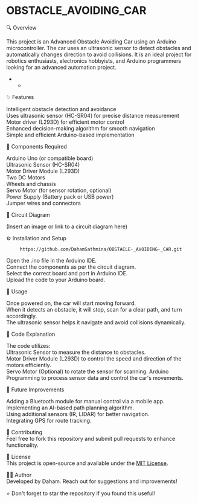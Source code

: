 # OBSTACLE_AVOIDING_CAR
🔍 Overview

This project is an Advanced Obstacle Avoiding Car using an Arduino microcontroller. The car uses an ultrasonic sensor to detect obstacles and automatically changes direction to avoid collisions. It is an ideal project for robotics enthusiasts, electronics hobbyists, and Arduino programmers looking for an advanced automation project.

 *   *
✨ Features

Intelligent obstacle detection and avoidance        
Uses ultrasonic sensor (HC-SR04) for precise distance measurement        
Motor driver (L293D) for efficient motor control        
Enhanced decision-making algorithm for smooth navigation        
Simple and efficient Arduino-based implementation


🔧 Components Required

Arduino Uno (or compatible board)        
Ultrasonic Sensor (HC-SR04)        
Motor Driver Module (L293D)        
Two DC Motors        
Wheels and chassis        
Servo Motor (for sensor rotation, optional)        
Power Supply (Battery pack or USB power)        
Jumper wires and connectors



📡 Circuit Diagram

(Insert an image or link to a circuit diagram here)



⚙️ Installation and Setup

         https://github.com/DahamSathmina/OBSTACLE-_AVOIDING-_CAR.git

Open the .ino file in the Arduino IDE.        
Connect the components as per the circuit diagram.        
Select the correct board and port in Arduino IDE.        
Upload the code to your Arduino board.



🚀 Usage

Once powered on, the car will start moving forward.        
When it detects an obstacle, it will stop, scan for a clear path, and turn accordingly.        
The ultrasonic sensor helps it navigate and avoid collisions dynamically.



📝 Code Explanation

The code utilizes:        
Ultrasonic Sensor to measure the distance to obstacles.        
Motor Driver Module (L293D) to control the speed and direction of the motors efficiently.        
Servo Motor (Optional) to rotate the sensor for scanning.
Arduino Programming to process sensor data and control the car's movements.



🔮 Future Improvements

Adding a Bluetooth module for manual control via a mobile app.        
Implementing an AI-based path planning algorithm.        
Using additional sensors (IR, LIDAR) for better navigation.        
Integrating GPS for route tracking.



🤝 Contributing        
Feel free to fork this repository and submit pull requests to enhance functionality.

📜 License        
This project is open-source and available under the [MIT License](LICENSE).

👨‍💻 Author        
Developed by Daham. Reach out for suggestions and improvements! 

⭐ Don't forget to star the repository if you found this useful!


